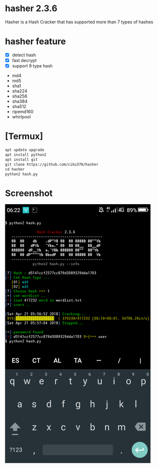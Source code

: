 # hasher 2.3.6

Hasher is a Hash Cracker that has supported more than 7 types of hashes

# hasher feature
- [x] detect hash
- [x] fast decrypt
- [x] support 9 type hash
- md4
- md5
- sha1
- sha224
- sha256 
- sha384
- sha512
- ripemd160
- whirlpool

# [Termux]
```
apt update upgrade
apt install python2
apt install git
git clone https://github.com/ciku370/hasher
cd hasher
python2 hash.py
```
# Screenshot
<img src=".images/hasher.png" />
